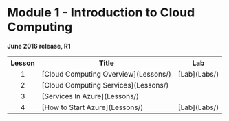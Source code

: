 <html lang="en">
   <head>
      <meta charset="utf-8">
      <meta http-equiv="X-UA-Compatible" content="IE=edge">
      <meta name="viewport" content="width=device-width, initial-scale=1">
	    <link rel="stylesheet" href="style.css">
   </head>
   <body id="home">
      <div class="container">
         <div class="jumbotron">
            <h1>Module 1 - Introduction to Cloud Computing</h1>
            <p><b>June 2016 release, R1</b>
         </div>
      </div>
      <div class="panel-body">
               <table class="table table-bordered table-hover">
                  <col>
                  <col>
                  <col>
                  <tr>
                     <th>Lesson</th>
                     <th align="center">Title</th>
                     <th>Lab</th>
                  </tr>
                  <tr>
                     <td align="center">1</td>
                     <td>[Cloud Computing Overview](Lessons/)</td>
                     <td>[Lab](Labs/)</td>
                  </tr>
                  <tr>
                     <td align="center">2</td>
                     <td>[Cloud Computing Services](Lessons/)</td>
                     <td></td>
                  </tr>
                  <tr>
                     <td align="center">3</td>
                     <td>[Services In Azure](Lessons/)</td>
                     <td></td>
                  </tr>
                  <tr>
                     <td align="center">4</td>
                     <td>[How to Start Azure](Lessons/)</td>
                     <td>[Lab](Labs/)</td>
                  </tr>
                </table>
        </div>
     </body>
</html>
                  
                  
